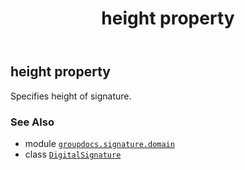 ﻿---
title: height property
second_title: GroupDocs.Signature for Python via .NET API References
description: 
type: docs
url: /python-net/groupdocs.signature.domain/digitalsignature/height/
is_root: false
weight: 100
---

## height property


Specifies height of signature.

### See Also
* module [`groupdocs.signature.domain`](../../)
* class [`DigitalSignature`](/signature/python-net/groupdocs.signature.domain/digitalsignature)
